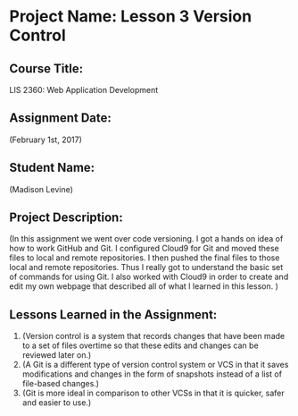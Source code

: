 # Project Name:  Lesson 3 Version Control

## Course Title:
LIS 2360:  Web Application Development

## Assignment Date:  
(February 1st, 2017)

## Student Name:  
(Madison Levine)

## Project Description:
(In this assignment we went over code versioning. I got a hands on idea of how to work GitHub and Git. I configured Cloud9 for Git and moved these files to local and remote repositories. I then pushed the final files to those local and remote repositories. Thus I really got to understand the basic set of commands for using Git. I also worked with Cloud9 in order to create and edit my own webpage that described all of what I learned in this lesson. )

## Lessons Learned in the Assignment:
1. (Version control is a system that records changes that have been made to a set of files overtime so that these edits and changes can be reviewed later on.)
2. (A Git is a different type of version control system or VCS in that it saves modifications and changes in the form of snapshots instead of a list of file-based changes.)
3. (Git is more ideal in comparison to other VCSs in that it is quicker, safer and easier to use.)
